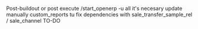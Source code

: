 Post-buildout or post execute /start_openerp -u all it's necesary update manually custom_reports tu fix dependencies with sale_transfer_sample_rel / sale_channel TO-DO